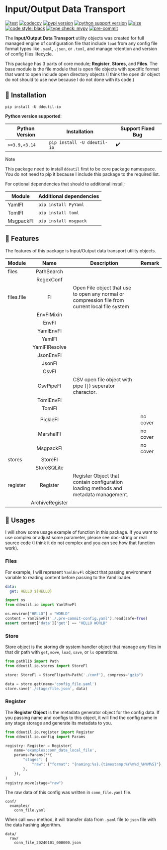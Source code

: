 # Input/Output Data Transport

[![test](https://github.com/korawica/ddeutil-io/actions/workflows/tests.yml/badge.svg?branch=main)](https://github.com/korawica/ddeutil-io/actions/workflows/tests.yml)
[![codecov](https://codecov.io/gh/ddeutils/ddeutil-io/graph/badge.svg?token=3NDPN2I0H9)](https://codecov.io/gh/ddeutils/ddeutil-io)
[![pypi version](https://img.shields.io/pypi/v/ddeutil-io)](https://pypi.org/project/ddeutil-io/)
[![python support version](https://img.shields.io/pypi/pyversions/ddeutil-io)](https://pypi.org/project/ddeutil-io/)
[![size](https://img.shields.io/github/languages/code-size/korawica/ddeutil-io)](https://github.com/korawica/ddeutil-io)
[![code style: black](https://img.shields.io/badge/code%20style-black-000000.svg)](https://github.com/psf/black)
[![type check: mypy](http://www.mypy-lang.org/static/mypy_badge.svg)](http://mypy-lang.org)
[![pre-commit](https://img.shields.io/badge/pre--commit-enabled-brightgreen?logo=pre-commit&logoColor=white)](https://github.com/pre-commit/pre-commit)

The **Input/Output Data Transport** utility objects was created for full managed
engine of configuration file that include `load` from any config file format types
like `.yaml`, `.json`, or `.toml`, and manage retention and version of config files
lifecycle.

This package has 3 parts of core module; **Register**, **Stores**, and **Files**.
The base module is the file module that is open file objects with specific format
that want to open include open directory objects (I think the open dir object do
not should to use now because I do not done with its code.)

## :round_pushpin: Installation

```shell
pip install -U ddeutil-io
```

**Python version supported**:

| Python Version | Installation                  | Support Fixed Bug  |
|----------------|-------------------------------|--------------------|
| `>=3.9,<3.14`  | `pip install -U ddeutil-io`   | :heavy_check_mark: |

> [!NOTE]
> This package need to install `ddeutil` first to be core package namespace.
> You do not need to pip it because I include this package to the required list.
>
> For optional dependencies that should to additional install;
>
> | Module     | Additional dependencies  |
> |------------|--------------------------|
> | YamlFl     | `pip install PyYaml`     |
> | TomlFl     | `pip install toml`       |
> | MsgpackFl  | `pip install msgpack`    |

## :dart: Features

The features of this package is Input/Output data transport utility objects.

| Module     |       Name       | Description                                                                                     | Remark   |
|------------|:----------------:|-------------------------------------------------------------------------------------------------|----------|
| files      |    PathSearch    |                                                                                                 |          |
|            |    RegexConf     |                                                                                                 |          |
| files.file |        Fl        | Open File object that use to open any normal or compression file from current local file system |          |
|            |    EnvFlMixin    |                                                                                                 |          |
|            |      EnvFl       |                                                                                                 |          |
|            |    YamlEnvFl     |                                                                                                 |          |
|            |      YamlFl      |                                                                                                 |          |
|            |  YamlFlResolve   |                                                                                                 |          |
|            |    JsonEnvFl     |                                                                                                 |          |
|            |      JsonFl      |                                                                                                 |          |
|            |      CsvFl       |                                                                                                 |          |
|            |    CsvPipeFl     | CSV open file object with pipe (`\|`) seperator charactor.                                      |          |
|            |    TomlEnvFl     |                                                                                                 |          |
|            |      TomlFl      |                                                                                                 |          |
|            |     PickleFl     |                                                                                                 | no cover |
|            |    MarshalFl     |                                                                                                 | no cover |
|            |    MsgpackFl     |                                                                                                 | no cover |
| stores     |     StoreFl      |                                                                                                 |          |
|            |   StoreSQLite    |                                                                                                 |          |
| register   |     Register     | Register Object that contain configuration loading methods and metadata management.             |          |
|            | ArchiveRegister  |                                                                                                 |          |

## :beers: Usages

I will show some usage example of function in this package. If you want to use
complex or adjust some parameter, please see doc-string or real source code
(I think it do not complex and you can see how that function work).

### Files

For example, I will represent `YamlEnvFl` object that passing environment variable
to reading content before passing to the Yaml loader.

```yaml
data:
  get: HELLO ${HELLO}
```

```python
import os
from ddeutil.io import YamlEnvFl

os.environ["HELLO"] = "WORLD"
content = YamlEnvFl('./.pre-commit-config.yaml').read(safe=True)
assert content['data']['get'] == "HELLO WORLD"
```

### Store

Store object is the storing dir system handler object that manage any files in
that dir path with `get`, `move`, `load`, `save`, or `ls` operations.

```python
from pathlib import Path
from ddeutil.io.stores import StoreFl

store: StoreFl = StoreFl(path=Path('./conf'), compress="gzip")

data = store.get(name='config_file.yaml')
store.save('./stage/file.json', data)
```

### Register

The **Register Object** is the metadata generator object for the config data.
If you passing name and configs to this object, it will find the config name
in any stage storage and generate its metadata to you.

```python
from ddeutil.io.register import Register
from ddeutil.io.config import Params

registry: Register = Register(
    name='examples:conn_data_local_file',
    params=Params(**{
        "stages": {
            "raw": {"format": "{naming:%s}.{timestamp:%Y%m%d_%H%M%S}"},
        },
    }),
)
registry.move(stage="raw")
```

The raw data of this config was written in `conn_file.yaml` file.

```text
conf/
  examples/
    conn_file.yaml
```

When call `move` method, it will transfer data from `.yaml` file to `json` file
with the data hashing algorithm.

```text
data/
  raw/
    conn_file_20240101_000000.json
```

